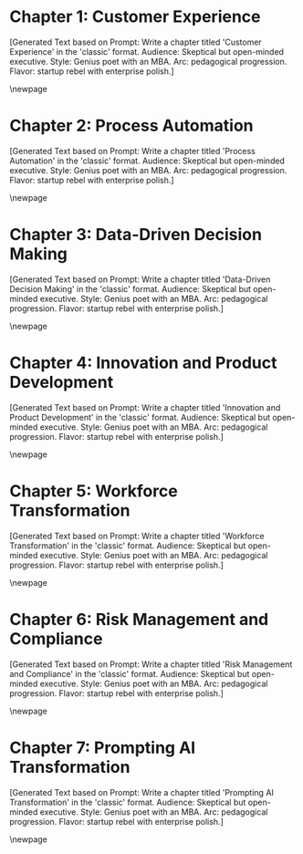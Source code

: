 # Chapter 1: Customer Experience

[Generated Text based on Prompt: Write a chapter titled 'Customer Experience' in the 'classic' format. Audience: Skeptical but open-minded executive. Style: Genius poet with an MBA. Arc: pedagogical progression. Flavor: startup rebel with enterprise polish.]

\newpage

# Chapter 2: Process Automation

[Generated Text based on Prompt: Write a chapter titled 'Process Automation' in the 'classic' format. Audience: Skeptical but open-minded executive. Style: Genius poet with an MBA. Arc: pedagogical progression. Flavor: startup rebel with enterprise polish.]

\newpage

# Chapter 3: Data-Driven Decision Making

[Generated Text based on Prompt: Write a chapter titled 'Data-Driven Decision Making' in the 'classic' format. Audience: Skeptical but open-minded executive. Style: Genius poet with an MBA. Arc: pedagogical progression. Flavor: startup rebel with enterprise polish.]

\newpage

# Chapter 4: Innovation and Product Development

[Generated Text based on Prompt: Write a chapter titled 'Innovation and Product Development' in the 'classic' format. Audience: Skeptical but open-minded executive. Style: Genius poet with an MBA. Arc: pedagogical progression. Flavor: startup rebel with enterprise polish.]

\newpage

# Chapter 5: Workforce Transformation

[Generated Text based on Prompt: Write a chapter titled 'Workforce Transformation' in the 'classic' format. Audience: Skeptical but open-minded executive. Style: Genius poet with an MBA. Arc: pedagogical progression. Flavor: startup rebel with enterprise polish.]

\newpage

# Chapter 6: Risk Management and Compliance

[Generated Text based on Prompt: Write a chapter titled 'Risk Management and Compliance' in the 'classic' format. Audience: Skeptical but open-minded executive. Style: Genius poet with an MBA. Arc: pedagogical progression. Flavor: startup rebel with enterprise polish.]

\newpage

# Chapter 7: Prompting AI Transformation

[Generated Text based on Prompt: Write a chapter titled 'Prompting AI Transformation' in the 'classic' format. Audience: Skeptical but open-minded executive. Style: Genius poet with an MBA. Arc: pedagogical progression. Flavor: startup rebel with enterprise polish.]

\newpage

